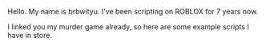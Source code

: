 Hello. My name is brbwityu. I've been scripting on ROBLOX for 7 years now.

I linked you my murder game already, so here are some example scripts I have in store.
